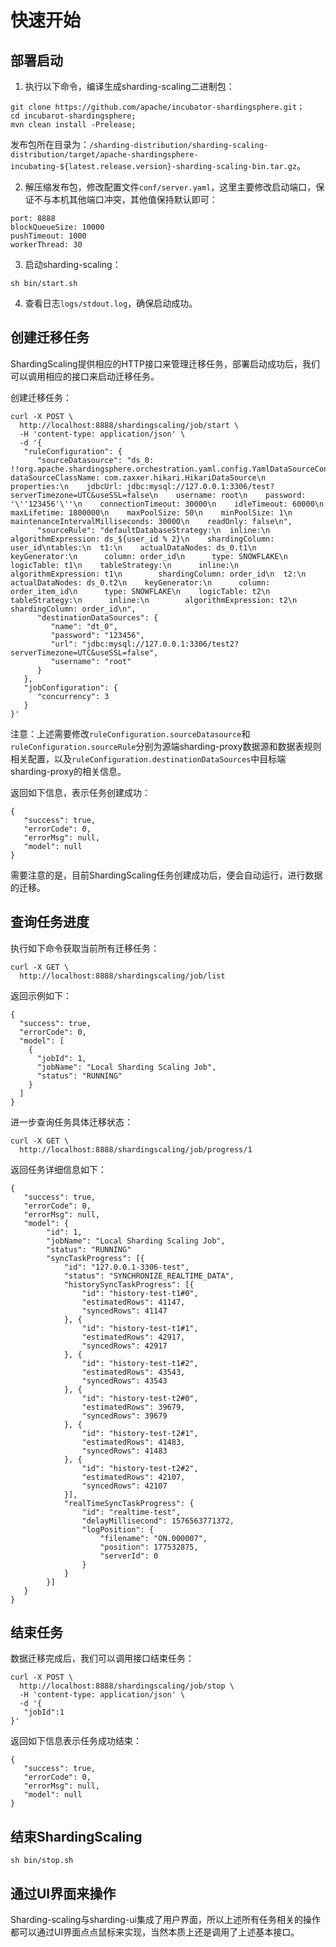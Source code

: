# 快速开始

## 部署启动
1. 执行以下命令，编译生成sharding-scaling二进制包：
```
git clone https://github.com/apache/incubator-shardingsphere.git；
cd incubarot-shardingsphere;
mvn clean install -Prelease;
```
发布包所在目录为：`/sharding-distribution/sharding-scaling-distribution/target/apache-shardingsphere-incubating-${latest.release.version}-sharding-scaling-bin.tar.gz`。

2. 解压缩发布包，修改配置文件`conf/server.yaml`，这里主要修改启动端口，保证不与本机其他端口冲突，其他值保持默认即可：
```
port: 8888
blockQueueSize: 10000
pushTimeout: 1000
workerThread: 30
```
3. 启动sharding-scaling：
```
sh bin/start.sh
```
4. 查看日志`logs/stdout.log`，确保启动成功。

## 创建迁移任务
ShardingScaling提供相应的HTTP接口来管理迁移任务，部署启动成功后，我们可以调用相应的接口来启动迁移任务。

创建迁移任务：
```
curl -X POST \
  http://localhost:8888/shardingscaling/job/start \
  -H 'content-type: application/json' \
  -d '{
   "ruleConfiguration": {
      "sourceDatasource": "ds_0: !!org.apache.shardingsphere.orchestration.yaml.config.YamlDataSourceConfiguration\n  dataSourceClassName: com.zaxxer.hikari.HikariDataSource\n  properties:\n    jdbcUrl: jdbc:mysql://127.0.0.1:3306/test?serverTimezone=UTC&useSSL=false\n    username: root\n    password: '\''123456'\''\n    connectionTimeout: 30000\n    idleTimeout: 60000\n    maxLifetime: 1800000\n    maxPoolSize: 50\n    minPoolSize: 1\n    maintenanceIntervalMilliseconds: 30000\n    readOnly: false\n",
      "sourceRule": "defaultDatabaseStrategy:\n  inline:\n    algorithmExpression: ds_${user_id % 2}\n    shardingColumn: user_id\ntables:\n  t1:\n    actualDataNodes: ds_0.t1\n    keyGenerator:\n      column: order_id\n      type: SNOWFLAKE\n    logicTable: t1\n    tableStrategy:\n      inline:\n        algorithmExpression: t1\n        shardingColumn: order_id\n  t2:\n    actualDataNodes: ds_0.t2\n    keyGenerator:\n      column: order_item_id\n      type: SNOWFLAKE\n    logicTable: t2\n    tableStrategy:\n      inline:\n        algorithmExpression: t2\n        shardingColumn: order_id\n",
      "destinationDataSources": {
         "name": "dt_0",
         "password": "123456",
         "url": "jdbc:mysql://127.0.0.1:3306/test2?serverTimezone=UTC&useSSL=false",
         "username": "root"
      }
   },
   "jobConfiguration": {
      "concurrency": 3
   }
}'
```
注意：上述需要修改`ruleConfiguration.sourceDatasource`和`ruleConfiguration.sourceRule`分别为源端sharding-proxy数据源和数据表规则相关配置，以及`ruleConfiguration.destinationDataSources`中目标端sharding-proxy的相关信息。

返回如下信息，表示任务创建成功：
```
{
   "success": true,
   "errorCode": 0,
   "errorMsg": null,
   "model": null
}
```
需要注意的是，目前ShardingScaling任务创建成功后，便会自动运行，进行数据的迁移。

## 查询任务进度
执行如下命令获取当前所有迁移任务：
```
curl -X GET \
  http://localhost:8888/shardingscaling/job/list
```
返回示例如下：
```
{
  "success": true,
  "errorCode": 0,
  "model": [
    {
      "jobId": 1,
      "jobName": "Local Sharding Scaling Job",
      "status": "RUNNING"
    }
  ]
}
```
进一步查询任务具体迁移状态：
```
curl -X GET \
  http://localhost:8888/shardingscaling/job/progress/1
```
返回任务详细信息如下：
```
{
   "success": true,
   "errorCode": 0,
   "errorMsg": null,
   "model": {
        "id": 1,
        "jobName": "Local Sharding Scaling Job",
        "status": "RUNNING"
        "syncTaskProgress": [{
            "id": "127.0.0.1-3306-test",
            "status": "SYNCHRONIZE_REALTIME_DATA",
            "historySyncTaskProgress": [{
                "id": "history-test-t1#0",
                "estimatedRows": 41147,
                "syncedRows": 41147
            }, {
                "id": "history-test-t1#1",
                "estimatedRows": 42917,
                "syncedRows": 42917
            }, {
                "id": "history-test-t1#2",
                "estimatedRows": 43543,
                "syncedRows": 43543
            }, {
                "id": "history-test-t2#0",
                "estimatedRows": 39679,
                "syncedRows": 39679
            }, {
                "id": "history-test-t2#1",
                "estimatedRows": 41483,
                "syncedRows": 41483
            }, {
                "id": "history-test-t2#2",
                "estimatedRows": 42107,
                "syncedRows": 42107
            }],
            "realTimeSyncTaskProgress": {
                "id": "realtime-test",
                "delayMillisecond": 1576563771372,
                "logPosition": {
                    "filename": "ON.000007",
                    "position": 177532875,
                    "serverId": 0
                }
            }
        }]
   }
}
```
## 结束任务
数据迁移完成后，我们可以调用接口结束任务：
```
curl -X POST \
  http://localhost:8888/shardingscaling/job/stop \
  -H 'content-type: application/json' \
  -d '{
   "jobId":1
}'
```
返回如下信息表示任务成功结束：
```
{
   "success": true,
   "errorCode": 0,
   "errorMsg": null,
   "model": null
}
```
## 结束ShardingScaling
```
sh bin/stop.sh
```
## 通过UI界面来操作
Sharding-scaling与sharding-ui集成了用户界面，所以上述所有任务相关的操作都可以通过UI界面点点鼠标来实现，当然本质上还是调用了上述基本接口。
